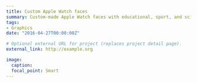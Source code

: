 ```yaml
---
title: Custom Apple Watch faces
summary: Custom-made Apple Watch faces with educational, sport, and science themes.
tags:
- Graphics
date: "2016-04-27T00:00:00Z"

# Optional external URL for project (replaces project detail page).
external_link: http://example.org

image:
  caption:
  focal_point: Smart
---
```

